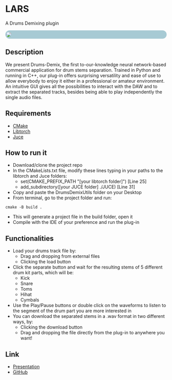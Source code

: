 # LARS
A Drums Demixing plugin

<div style="background-color: rgb(167, 202, 212); border-radius: 15px; padding: 5px">
<image src="drums_demix/DrumsDemixUtils/DrumsDemixImages/GUI.PNG" style="margin-left: -2px; border-radius: 15px"></image>
</div>



## Description
We present Drums-Demix, the first to-our-knowledge neural network-based commercial application for drum stems separation. 
Trained in Python and running in C++, our plug-in offers surprising versatility and ease of use to allow everybody to enjoy it either in a professional or amateur environment. 
An intuitive GUI gives all the possibilities to interact with the DAW and to extract the separated tracks, besides being able to play independently the single audio files.

## Requirements
* [CMake](https://cmake.org) 
* [Libtorch](https://pytorch.org/get-started/locally/)
* [Juce](https://juce.com)

## How to run it
* Download/clone the project repo
* In the CMakeLists.txt file, modify these lines typing in your paths to the libtorch and Juce folders:
  * set(CMAKE_PREFIX_PATH "[your libtorch folder]")  [Line 25]
  * add_subdirectory([your JUCE folder] ./JUCE)   [Line 31]
* Copy and paste the DrumsDemixUtils folder on your Desktop
* From terminal, go to the project folder and run:
```console
cmake -B build .
```
* This will generate a project file in the build folder, open it
* Compile with the IDE of your preference and run the plug-in

## Functionalities
* Load your drums track file by:
  * Drag and dropping from external files
  * Clicking the load button
* Click the separate button and wait for the resulting stems of 5 different drum kit parts, which will be:
  * Kick
  * Snare
  * Toms
  * Hihat
  * Cymbals
* Use the Play/Pause buttons or double click on the waveforms to listen to the segment of the drum part you are more interested in
* You can download the separated stems in a .wav format in two different ways, by:
  * Clicking the download button
  * Drag and dropping the file directly from the plug-in to anywhere you want!

## Link

* [Presentation](https://drive.google.com/file/d/19SA2RIHljjGD7Um65_ZcaB2VlucqQiXA/view?usp=drivesdk)
* [GitHub](https://github.com/EdoardoMor/DrumsDemix)
 

 
 
